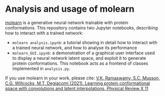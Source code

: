 # Analysis and usage of molearn

[molearn](https://github.com/Degiacomi-Lab/molearn) is a generative neural network trainable with protein conformations. This repository contains two Jupyter notebooks, describing how to interact with a trained network:

* `molearn analysis.ipynb`: a tutorial showing in detail how to interact with a trained neural network, and how to analyse its performance
* `molearn_GUI.ipynb`: a demonstration of a graphical user interface used to  display a neural network latent space, and exploit it to generate protein conformations. This notebook acts as a frontend of classes implemented in `analysis.py`.

If you use molearn in your work, please cite:
[V.K. Ramaswamy, S.C. Musson, C.G. Willcocks, M.T. Degiacomi (2021). Learning protein conformational space with convolutions and latent interpolations, Physical Review X 11](https://journals.aps.org/prx/abstract/10.1103/PhysRevX.11.011052)
